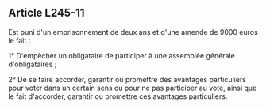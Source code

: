 Article L245-11
----
Est puni d'un emprisonnement de deux ans et d'une amende de 9000 euros le fait :

1° D'empêcher un obligataire de participer à une assemblée générale
d'obligataires ;

2° De se faire accorder, garantir ou promettre des avantages particuliers pour
voter dans un certain sens ou pour ne pas participer au vote, ainsi que le fait
d'accorder, garantir ou promettre ces avantages particuliers.
